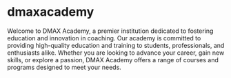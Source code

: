 # dmaxacademy
Welcome to DMAX Academy, a premier institution dedicated to fostering education and innovation in coaching. Our academy is committed to providing high-quality education and training to students, professionals, and enthusiasts alike. Whether you are looking to advance your career, gain new skills, or explore a passion, DMAX Academy offers a range of courses and programs designed to meet your needs.
